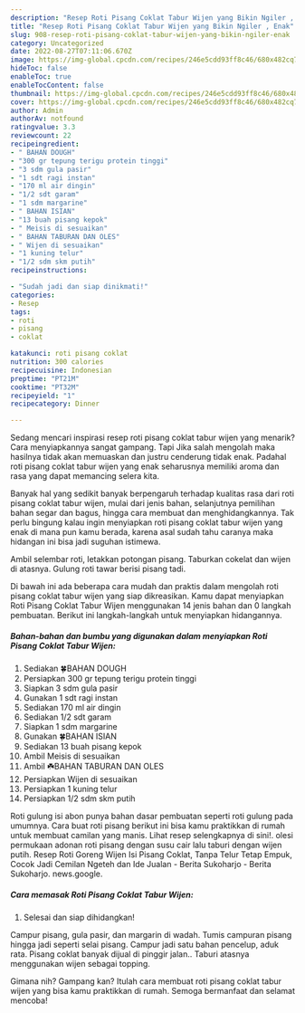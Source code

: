 ```yaml
---
description: "Resep Roti Pisang Coklat Tabur Wijen yang Bikin Ngiler , Enak"
title: "Resep Roti Pisang Coklat Tabur Wijen yang Bikin Ngiler , Enak"
slug: 908-resep-roti-pisang-coklat-tabur-wijen-yang-bikin-ngiler-enak
category: Uncategorized
date: 2022-08-27T07:11:06.670Z
image: https://img-global.cpcdn.com/recipes/246e5cdd93ff8c46/680x482cq70/roti-pisang-coklat-tabur-wijen-foto-resep-utama.jpg
hideToc: false
enableToc: true
enableTocContent: false
thumbnail: https://img-global.cpcdn.com/recipes/246e5cdd93ff8c46/680x482cq70/roti-pisang-coklat-tabur-wijen-foto-resep-utama.jpg
cover: https://img-global.cpcdn.com/recipes/246e5cdd93ff8c46/680x482cq70/roti-pisang-coklat-tabur-wijen-foto-resep-utama.jpg
author: Admin
authorAv: notfound
ratingvalue: 3.3
reviewcount: 22
recipeingredient:
- " BAHAN DOUGH"
- "300 gr tepung terigu protein tinggi"
- "3 sdm gula pasir"
- "1 sdt ragi instan"
- "170 ml air dingin"
- "1/2 sdt garam"
- "1 sdm margarine"
- " BAHAN ISIAN"
- "13 buah pisang kepok"
- " Meisis di sesuaikan"
- " BAHAN TABURAN DAN OLES"
- " Wijen di sesuaikan"
- "1 kuning telur"
- "1/2 sdm skm putih"
recipeinstructions:

- "Sudah jadi dan siap dinikmati!"
categories:
- Resep
tags:
- roti
- pisang
- coklat

katakunci: roti pisang coklat 
nutrition: 300 calories
recipecuisine: Indonesian
preptime: "PT21M"
cooktime: "PT32M"
recipeyield: "1"
recipecategory: Dinner

---
```



Sedang mencari inspirasi resep roti pisang coklat tabur wijen yang menarik? Cara menyiapkannya sangat gampang. Tapi Jika salah mengolah maka hasilnya tidak akan memuaskan dan justru cenderung tidak enak. Padahal roti pisang coklat tabur wijen yang enak seharusnya memiliki aroma dan rasa yang dapat memancing selera kita.


Banyak hal yang sedikit banyak berpengaruh terhadap kualitas rasa dari roti pisang coklat tabur wijen, mulai dari jenis bahan, selanjutnya pemilihan bahan segar dan bagus, hingga cara membuat dan menghidangkannya. Tak perlu bingung kalau ingin menyiapkan roti pisang coklat tabur wijen yang enak di mana pun kamu berada, karena asal sudah tahu caranya maka hidangan ini bisa jadi suguhan istimewa.

Ambil selembar roti, letakkan potongan pisang. Taburkan cokelat dan wijen di atasnya. Gulung roti tawar berisi pisang tadi.


Di bawah ini ada beberapa cara mudah dan praktis dalam mengolah roti pisang coklat tabur wijen yang siap dikreasikan. Kamu dapat menyiapkan Roti Pisang Coklat Tabur Wijen menggunakan 14 jenis bahan dan 0 langkah pembuatan. Berikut ini langkah-langkah untuk menyiapkan hidangannya.

<!--inarticleads1-->

##### Bahan-bahan dan bumbu yang digunakan dalam menyiapkan Roti Pisang Coklat Tabur Wijen:

1. Sediakan  🍀BAHAN DOUGH
1. Persiapkan 300 gr tepung terigu protein tinggi
1. Siapkan 3 sdm gula pasir
1. Gunakan 1 sdt ragi instan
1. Sediakan 170 ml air dingin
1. Sediakan 1/2 sdt garam
1. Siapkan 1 sdm margarine
1. Gunakan  🍀BAHAN ISIAN
1. Sediakan 13 buah pisang kepok
1. Ambil  Meisis di sesuaikan
1. Ambil  ☘️BAHAN TABURAN DAN OLES
1. Persiapkan  Wijen di sesuaikan
1. Persiapkan 1 kuning telur
1. Persiapkan 1/2 sdm skm putih


Roti gulung isi abon punya bahan dasar pembuatan seperti roti gulung pada umumnya. Cara buat roti pisang berikut ini bisa kamu praktikkan di rumah untuk membuat camilan yang manis. Lihat resep selengkapnya di sini!. olesi permukaan adonan roti pisang dengan susu cair lalu taburi dengan wijen putih. Resep Roti Goreng Wijen Isi Pisang Coklat, Tanpa Telur Tetap Empuk, Cocok Jadi Cemilan Ngeteh dan Ide Jualan - Berita Sukoharjo - Berita Sukoharjo. news.google. 

<!--inarticleads2-->

##### Cara memasak Roti Pisang Coklat Tabur Wijen:


1. Selesai dan siap dihidangkan!

Campur pisang, gula pasir, dan margarin di wadah. Tumis campuran pisang hingga jadi seperti selai pisang. Campur jadi satu bahan pencelup, aduk rata. Pisang coklat banyak dijual di pinggir jalan.. Taburi atasnya menggunakan wijen sebagai topping. 

Gimana nih? Gampang kan? Itulah cara membuat roti pisang coklat tabur wijen yang bisa kamu praktikkan di rumah. Semoga bermanfaat dan selamat mencoba!
